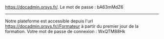 


https://docadmin.orsys.fr/.
Le mot de passe : bA63mMdZ6




































--------------------------------------------------------------------------




Notre plateforme est accessible depuis l'url https://docadmin.orsys.fr//Formateur à partir du premier jour de la formation.
Votre mot de passe de connexion : WxQTM88Hk